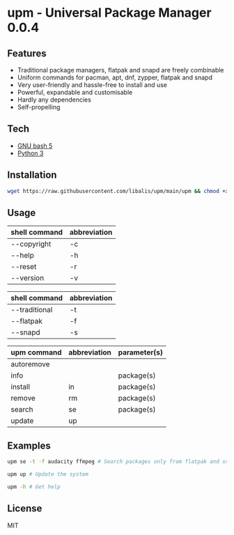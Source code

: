 # upm - Universal Package Manager 0.0.4
## Features
- Traditional package managers, flatpak and snapd are freely combinable
- Uniform commands for pacman, apt, dnf, zypper, flatpak and snapd
- Very user-friendly and hassle-free to install and use
- Powerful, expandable and customisable
- Hardly any dependencies
- Self-propelling

## Tech
- [GNU bash 5](https://www.gnu.org/software/bash/)
- [Python 3](https://www.python.org/)

## Installation
```sh
wget https://raw.githubusercontent.com/libalis/upm/main/upm && chmod +x upm && sudo mv upm /bin/
```

## Usage
| shell command | abbreviation |
| ------ | ------ |
| --copyright | -c | none |
| --help | -h |
| --reset | -r |
| --version | -v |

| shell command | abbreviation |
| ------ | ------ |
| --traditional | -t |
| --flatpak | -f |
| --snapd | -s |

| upm command | abbreviation | parameter(s) |
| ------ | ------ | ------ |
| autoremove |
| info | | package(s) |
| install | in | package(s) |
| remove | rm | package(s) |
| search | se | package(s) |
| update | up |

## Examples
```sh
upm se -t -f audacity ffmpeg # Search packages only from flatpak and snapd
```

```sh
upm up # Update the system
```

```sh
upm -h # Get help
```

## License
MIT
